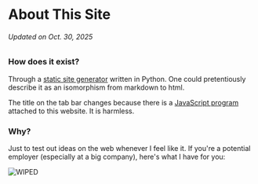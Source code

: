 # About This Site

###### Updated on Oct. 30, 2025

### How does it exist?

Through a [static site generator](https://github.com/rmuell9/static-site-generator)
written in Python. One could pretentiously describe it as an isomorphism from
markdown to html.

The title on the tab bar changes because there is a 
[JavaScript program](https://github.com/rmuell9/rmmueller.com/blob/main/static/favicons.js) 
attached to this website. It is harmless.

### Why?

Just to test out ideas on the web whenever I feel like it. If you're a potential
employer (especially at a big company), here's what I have for you:

![WIPED](/images/mib.png)
